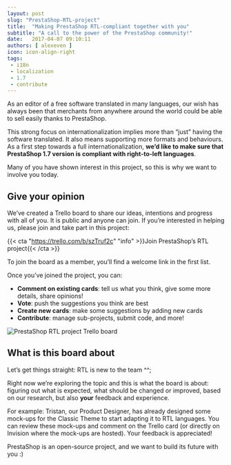 ```yaml
---
layout: post
slug: "PrestaShop-RTL-project"
title:  "Making PrestaShop RTL-compliant together with you"
subtitle: "A call to the power of the PrestaShop community!"
date:   2017-04-07 09:10:11
authors: [ alexeven ]
icon: icon-align-right
tags:
 - i18n
 - localization
 - 1.7
 - contribute
---
```


As an editor of a free software translated in many languages, our wish has always been that merchants from anywhere around the world could be able to sell easily thanks to PrestaShop.

This strong focus on internationalization implies more than “just” having the software translated. It also means supporting more formats and behaviours. As a first step towards a full internationalization, **we’d like to make sure that PrestaShop 1.7 version is compliant with right-to-left languages**.

Many of you have shown interest in this project, so this is why we want to involve you today.


## Give your opinion

We’ve created a Trello board to share our ideas, intentions and progress with all of you. It is public and anyone can join. If you’re interested in helping us, please join and take part in this project:

{{< cta "https://trello.com/b/szTruf2c" "info" >}}Join PrestaShop’s RTL project{{< /cta >}}

To join the board as a member, you’ll find a welcome link in the first list.

Once you’ve joined the project, you can:
* **Comment on existing cards**: tell us what you think, give some more details, share opinions!
* **Vote**: push the suggestions you think are best
* **Create new cards**: make some suggestions by adding new cards
* **Contribute**: manage sub-projects, submit code, and more!


![PrestaShop RTL project Trello board](/assets/images/2017/04/prestashop_rtl_trello_board.png)

## What is this board about

Let’s get things straight: RTL is new to the team ^^;

Right now we’re exploring the topic and this is what the board is about: figuring out what is expected, what should be changed or improved, based on our research, but also **your** feedback and experience.

For example: Tristan, our Product Designer, has already designed some mock-ups for the Classic Theme to start adapting it to RTL languages. You can review these mock-ups and comment on the Trello card (or directly on Invision where the mock-ups are hosted). Your feedback is appreciated!

PrestaShop is an open-source project, and we want to build its future with you :)


